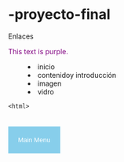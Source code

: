 # -proyecto-final
Enlaces 
<!DOCTYPE html>
<html lang="es">
<head>
    <meta charset="UTF-8">
    <title>Título de la página</title>
    <font color="#800080">This text is purple.</font>
</head>
<bouder>
<body>
  <menu>
  <li>inicio </li>
  <li>contenidoy introducción</li>
  <li>imagen</li>
  <li>vidro</li>
 </menu
<menu>
    
    
    <html>
<head>
<style>
.mainmenubtn {
    background-color: skyblue;
    color: white;
    border: none;
    cursor: pointer;
    padding:20px;
    margin-top:20px;
}
.mainmenubtn:hover {
    background-color: blue;
    }
.dropdown {
    position: relative;
    display: inline-block;
}
.dropdown-child {
    display: none;
    background-color: skyblue;
    min-width: 200px;
}
.dropdown-child a {
    color: blue;
    padding: 20px;
    text-decoration: none;
    display: block;
}
.dropdown:hover .dropdown-child {
    display: block;
}
</style>
</head>
<body>
<div class="dropdown">
  <button class="mainmenubtn">Main Menu</button>
  <div class="dropdown-child">
    <a 
 <a href="Rica.html"> <img src="img/inicio.jpg" alt="logotipo"></a>
</body>

<body>
    
    <a href="segunda.html"><img src="img/contenido.png" alt="logotipo"></a>
    
</body>
<body>
    <a href= "tercera/tercera.html"><img src="img/imagen.png" alt="logotipo"></a>
    
</body>

<a href="video-1/video.html"><img src="img/video.png" alt="logotipo"></a>
<body>
    
    <body>
<img src="img/plantilla.jpg" alt="logotipo">
</body>
<body>
    <div class="switch-button">
    <!-- Checkbox -->
    <input type="checkbox" name="switch-button" id="switch-label" class="switch-button__checkbox">
    <!-- Botón -->
    <label for="switch-label" class="switch-button__label"></label>
</div>
    
    
    
</body>
</html>
<!DOCTYPE html>
<html lang="es">
<head>
    <meta charset="UTF-8">
    <title>Título de la página</title>
</head>
	<head>
		
	</head>
	<body bgcolor="yellow">
		Esto es una línea de texto.
	</body>
<
<body>
    <h1>la vida saludable</h1>
    <body>
</body>
    <b><font color="#800080">
        Entendemos por estilo de vida saludable aquellos hábitos de nuestra vida diaria que nos ayudan a mantenernos más sanos y con menos limitaciones funcionales. Para llevar una vida más sana nos debemos centrar, principalmente, en dos aspectos: nuestra dieta y el ejercicio físico <font>
<br>
    </b>
  <h1>LA DIETA<h1>
      
  <h2>
¿A qué llamamos dieta saludable?<h2></h2>

Es aquella que cubre nuestras necesidades vitales sin el uso de alimentos que pueden resultarnos nocivos a nuestro organismo.

Una dieta saludable debe tener las siguientes características:

Incluir cinco raciones diarias entre frutas y verduras.
El consumo diario de cereales y féculas.
Dos veces por semana es recomendable comer pescado azul.
Usar de forma restringida la carne roja (ternera), siendo preferible el consumo de pollo, conejo o pavo. En general, tomamos más carne de la recomendada.
Reducir las proteínas animales en favor de los cereales y féculas. Los cereales, son ricos en hierro, calcio, ácido fólico y vitaminas. Está comprobado científicamente, según la Asociación Americana de Cáncer, que basar una dieta en una gran variedad de alimentos vegetales, disminuye el riesgo de enfermedades crónicas graves. Las féculas y harinas deben ser integrales, al refinarlas se les quita la cáscara que es precisamente el lugar que contiene las vitaminas y los nutrientes.
Utilizar el aceite de oliva en cantidad limitada (el equivalente a una cucharada de sopa al día), los propios alimentos ya llevan grasa.
Evitar cocinar los alimentos con aceite (fritos o rebozados), siendo preferible la cocción al vapor, horno o plancha.
Evitar la comida precocinada.<b>
    
    
    
        
        
   
    
    <body>
    <b>
      <b>Una alimentación saludable consiste en ingerir una variedad de alimentos que te brinden los nutrientes necesarios para mantenerte sano, sentirte bien y tener energía durante todo el día.

 

Estos nutrientes incluyen: proteínas, carbohidratos, grasas, agua, vitaminas y los minerales, que se encuentran principalmente en las frutas, carnes, cereales, vegetales, entre otros.

Sin embargo, muchos desconocen que comer sano ayuda a la prevención de enfermedades crónicas como: la obesidad, diabetes tipo II, enfermedades cardiovasculares, anemia, osteoporosis, cáncer, entre otros.

La mejor manera de prevenir este tipo de enfermedades es llevando un estilo de vida<b>
    </b>
     <body>
         <h1>link en laces</h1>

         <body>
             
 <table
<br> dieta bacealda<br>
   <tr>alimentos</tr> 
   <tr>vida saludable</tr>
   
   <a href="https://google.com" target="_blank">Ir a Google</a>

         </body>
         
         <body>
    
    <a href="https://www.facebook.com/pagina">Estamos en Facebook</a>
</body>
<body>
    
    
</body>
</html>

<!DOCTYPE html>
<html lang="es">
<head>
    <meta charset="UTF-8">
    <title>Título de la página</title>
</head>
<body>
    HOLA
<h2>
<ul>
    
    
    <marquee>alimente bien come sano</marquee>

Pero también podríamos meter algo como esto:

<marquee>
<table align="center" width="100"border="1">
<tr>
   <td>comebien.  a limento</td>
   <td>vegetales</td>
   
</tr>
<td>carne</td>
</table>
</marquee>
    
    
    
        
     <h2>  23 Ene 7 hábitos saludables para tu vida<h2>
<ul>
    <li>
<li>Haz ejercicio. 30 minutos al día son suficientes. ...<li>.                                           


<li>Bebe agua. La hidratación es parte importante para el buen funcionamiento de tu organismo. ...<li>
Duerme bien. ...<li>
Reduce grasas saturadas y azúcares refinadas. ...
Reduce los niveles de estrés. ...
No te saltes comidas. ...
Come alimentos ricos en fibra.
        
    </li>
</ul>



</body>
</html>


